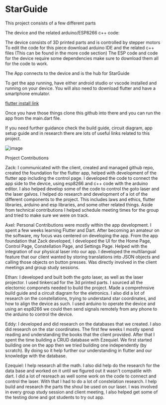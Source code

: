 # StarGuide
This project consists of a few different parts

The device and the related arduino/ESP8266 c++ code:

The device consists of 3D printed parts and is controlled by stepper motors
To edit the code for this piece download arduino IDE and the related c++ files (This can be found in the more code section)
The ESP code and code for the device require some dependencies make sure to download them all for the code to work.

The App connects to the device and is the hub for StarGuide

To get the app running, have either android studio or vscode installed and running on your device.
You will also need to download flutter and have a smartphone emulator.

[flutter install link](https://docs.flutter.dev/get-started/install)

Once you have those things clone this github into there and you can run the app from the main.dart file.

If you need further guidance check the build guide, circuit diagram, app setup guide and in research there are lots of useful links related to this project.

![image](https://user-images.githubusercontent.com/89491308/204365442-2011098f-0a64-4aa2-a758-9486ca69ab87.png)


Project Contributions


Zack: I communicated with the client, created and managed github repo, created the foundation for the flutter app, helped with development of the flutter app including the control page. I developed the code to connect the app side to the device, using esp8266 and c++ code with the arduino editor. I also helped develop some of the code to control the goto laser and the laser galvos. I helped do research and development of a lot of the different components to the project. This includes laws and ethics, flutter libraries, arduino and esp libraries, and some other related things. Aside from technical contributions I helped schedule meeting times for the group and tried to make sure we were on track.

Axel: Personal Contributions were mostly within the app development. I spent a few weeks learning Flutter and Dart. After becoming an amateur on the software, my focus was centered on developing the app. From the app foundation that Zack developed, I developed the UI for the Home Page, Control Page, Constellation Page, and Settings Page. Helped with the integration of our physical laser into our app. I developed the multilangual feature that our client wanted by storing translations into JSON objects and calling those objects on button presses. Was directly involved in the client meetings and group study sessions.


Ethan: I developed and built both the goto laser, as well as the laser projector. I used tinkercad for the 3d printed parts. I sourced all the electornic componets needed to build the project. Made a comprehnsive build guide and a circuit diagram for the eletronics. I also did a lot of research on the constellations, trying to understand star coordinates, and how to align the device as such. I used arduino to operate the device and using an esp8266 we could then send signals remotely from any phone to the arduino to control the device.


Eddy: I developed and did research on the databases that we created. I also did research on the star coordinates. The first few weeks I mostly spend reading and understanding the books that the client provided. After that I spent the time building a CRUD database with Ezequiel. We first started building one on the app then we tried building one independently (by scratch). By doing so it help further our understanding in flutter and our knowledge with the database.


Ezequiel: I help research all the math. I also did help do the research for the data base and worked on it until we figured out it wasn't compatile with dart. I did a lot of resreach as well some work on the code to connect and control the laser. With that I had to do a lot of constelation research. I help build and research the parts the shoul be used on our laser. I was involved in every group study session and client meeting, I also helped get some of the testing done and got students to try out app.
